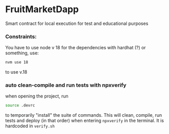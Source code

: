 # FruitMarketDapp
Smart contract for local execution for test and educational purposes


### Constraints:
You have to use node v 18 for the dependencies with hardhat (?) or something, use:
```sh
nvm use 18
```
to use v.18


### auto clean-compile and run tests with npxverify
when opening the project, run 
```sh
source .devrc
```
to temporarily "install" the suite of commands. This will clean, compile, run tests and deploy (in that order) when entering `npxverify` in the terminal. It is hardcoded in `verify.sh`